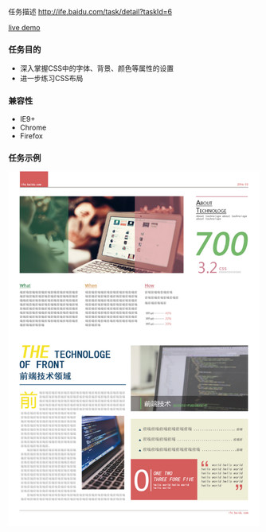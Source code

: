 任务描述  http://ife.baidu.com/task/detail?taskId=6

[live demo](http://www.zhenizhui.com/ife-2016/task6/index.html)

### 任务目的
+ 深入掌握CSS中的字体、背景、颜色等属性的设置
+ 进一步练习CSS布局

### 兼容性
+ IE9+
+ Chrome
+ Firefox

### 任务示例
![github](https://github.com/zhenizhui/Baidu-IFE-FontEnd/blob/master/task6/img/task6-demo.jpg)

